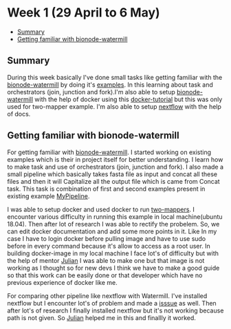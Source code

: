 # Week 1 (29 April to 6 May)

- [Summary](#summary)
- [Getting familiar with bionode-watermill](#getting-familiar-with-bionode-watermill)




## Summary

During this week basically I've done small tasks like getting familiar with the [bionode-watermill](https://github.com/bionode/bionode-watermill)
by doing it's [examples](https://github.com/bionode/bionode-watermill/blob/master/examples). In this learning about task and
orchestrators (join, junction and fork).I'm also able to setup [bionode-watermill](https://github.com/bionode/bionode-watermill) with the help of docker using this [docker-tutorial](https://github.com/bionode/bionode-watermill-tutorial/tree/master/docker-watermill-tutorial) but this was only used for two-mapper example. I'm also able to setup [nextflow](https://www.nextflow.io/docs/latest/index.html) with the help of docs.


## Getting familiar with bionode-watermill

For getting familiar with [bionode-watermill](https://github.com/bionode/bionode-watermill). I started working on existing examples which is their in project itself for better understanding. I learn how to make task and use of orchestrators (join, junction and fork). I also made a small pipeline which basically takes fasta file as input and concat all these files and then it will Capitalize all the output file which is came from Concat task. This task is combination of first and second examples present in existing example [MyPipeline](https://github.com/evoxtorm/watermill_examples/blob/master/Newtry.js).


I was able to setup docker and used docker to run [two-mappers](https://github.com/bionode/bionode-watermill/tree/master/examples/pipelines/two-mappers/pipeline.js). I encounter various difficulty in running this example in local machine(ubuntu 18.04). Then after lot of research I was able to rectify the probelem. So, we can edit docker documentation and add some more points in it. Like In my case I have to login docker before pulling image and have to use sudo before in every command because it's allow to access as a root user. In building docker-image in my local machine I face lot's of difficulty but with the help of mentor [Julian](https://github.com/thejmazz) I was able to make one but that image is not working as I thought so for new devs I think we have to make a good guide so that this work can be easily done or that developer which have no previous experience of docker like me.

For comparing other pipeline like nextflow with Watermill. I've installed nextflow but I encounter lot's of problem and made a [isssue](https://github.com/nextflow-io/nextflow/issues/677) as well. Then after lot's of research I finally installed nextflow but it's not working because path is not given. So [Julian](https://github.com/thejmazz) helped me in this and finallly it worked.







